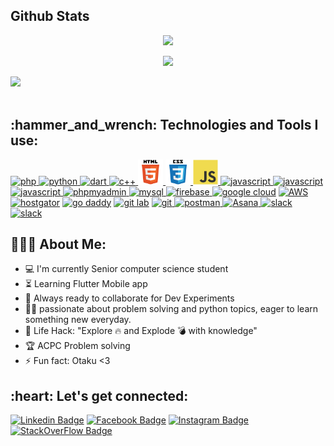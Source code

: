 <h2> Github Stats </h2> 
<p align="center">
  <img src ="https://github-readme-stats.vercel.app/api?username=HassanElshazlyEida&show_icons=true&count_private=true&theme=darcula&hide_border=true&hide=issues,contribs&bg_color=00000000">
 <p align="center">
  <img alig src="https://github-profile-trophy.vercel.app/?username=HassanElshazlyEida&column=6&rank=SSS,SS,S,AAA,AA,A,B,C" />
</p>

  <img src ="https://github-readme-streak-stats.herokuapp.com?user=HassanElshazlyEida&theme=darcula&hide_border=true&background=FFFFFF00">
  <br>
  <br>
  
</p>
</h2> 
<h2 align="left">:hammer_and_wrench: Technologies and Tools I use:</h2>

<p align="left">
   <a href="https://www.w3.org/php/" target="_blank"> <img src="https://www.vectorlogo.zone/logos/php/php-horizontal.svg" alt="php" width="40" height="40"/> </a>
   <a href="https://www.python.org" target="_blank"> <img src="https://www.vectorlogo.zone/logos/python/python-horizontal.svg" alt="python" width="50" height="40"/> </a>
   <a href="https://dart.dev" target="_blank"> <img src="https://www.vectorlogo.zone/logos/dartlang/dartlang-ar21.svg" alt="dart" width="50" height="40"/> </a>
   <a href="https://www.w3schools.com/cpp/" target="_blank"> <img src="https://img.icons8.com/color/48/000000/c-plus-plus-logo.png" alt="c++" width="40" height="40"/> </a>
   <a href="https://www.w3schools.com/html" target="_blank"> <img src="https://raw.githubusercontent.com/devicons/devicon/master/icons/html5/html5-original-wordmark.svg" alt="html5" width="40" height="40"/> </a>
    <a href="https://www.w3schools.com/css/" target="_blank"> <img src="https://raw.githubusercontent.com/devicons/devicon/master/icons/css3/css3-original-wordmark.svg" alt="css3" width="40" height="40"/> </a>  
    <a href="https://developer.mozilla.org/en-US/docs/Web/JavaScript" target="_blank"> <img src="https://raw.githubusercontent.com/devicons/devicon/master/icons/javascript/javascript-original.svg" alt="javascript" width="40" height="40"/> </a>
    <a href="https://getbootstrap.com/" target="_blank"> <img src="https://www.vectorlogo.zone/logos/getbootstrap/getbootstrap-ar21.svg" alt="javascript" width="50" height="40"/> </a>
    <a href="https://laravel.com/" target="_blank"> <img src="https://www.vectorlogo.zone/logos/laravel/laravel-ar21.svg" alt="javascript" width="50" height="40"/> </a>
    <a href="https://vuejs.org" target="_blank"> <img src="https://www.vectorlogo.zone/logos/vuejs/vuejs-ar21.svg" alt="javascript" width="50" height="40"/> </a>
    <a href="https://www.phpmyadmin.net/" target="_blank"> <img src="https://www.vectorlogo.zone/logos/phpmyadmin/phpmyadmin-ar21.svg" alt="phpmyadmin" width="40" height="40"/> </a>
   <a href="https://www.mysql.com/" target="_blank"> <img src="https://www.vectorlogo.zone/logos/mysql/mysql-ar21.svg" alt="mysql" width="40" height="40"/> </a>
   <a href="https://firebase.google.com/" target="_blank"> <img src="https://www.vectorlogo.zone/logos/firebase/firebase-icon.svg" alt="firebase" width="40" height="40"/> </a>
   <a href="https://cloud.google.com/" target="_blank"> <img src="https://www.vectorlogo.zone/logos/google_cloud/google_cloud-icon.svg" alt="google cloud" width="40" height="40"/></a>
   <a href="https://aws.amazon.com/" target="_blank"> <img src="https://www.vectorlogo.zone/logos/amazon_aws/amazon_aws-ar21.svg" alt="AWS" width="40" height="40"/></a>
   <a href="https://www.hostgator.com/" target="_blank"> <img src="https://www.vectorlogo.zone/logos/hostgator/hostgator-ar21.svg" alt="hostgator" width="40" height="40"/></a>
   <a href="https://ae.godaddy.com/" target="_blank"> <img src="https://www.vectorlogo.zone/logos/godaddy/godaddy-ar21.svg" alt="go daddy" width="40" height="40"/></a>
   <a href="https://about.gitlab.com/" target="_blank"> <img src="https://www.vectorlogo.zone/logos/gitlab/gitlab-ar21.svg" alt="git lab" width="40" height="40"/></a>
   <a href="https://git-scm.com/" target="_blank"> <img src="https://www.vectorlogo.zone/logos/git-scm/git-scm-icon.svg" alt="git" width="40" height="40"/> </a>
   <a href="https://www.postman.com/" target="_blank"> <img src="https://www.vectorlogo.zone/logos/getpostman/getpostman-icon.svg" alt="postman" width="40" height="40"/> </a>
   <a href="https://asana.com/" target="_blank"> <img src="https://www.vectorlogo.zone/logos/asana/asana-ar21.svg" alt="Asana" width="40" height="40"/> </a>
   <a href="https://slack.com/intl/en-eg/" target="_blank"> <img src="https://www.vectorlogo.zone/logos/slack/slack-ar21.svg" alt="slack" width="40" height="40"/> </a>
   <a href="https://flutter.dev/" target="_blank"> <img src="https://www.vectorlogo.zone/logos/flutterio/flutterio-ar21.svg" alt="slack" width="40" height="40"/> </a>

<h2 align="left">👨🏻‍💻 About Me:</h2>

- :computer: I'm currently Senior computer science student
- :hourglass_flowing_sand:  Learning Flutter Mobile app
- :rocket: Always ready to collaborate for Dev Experiments
- :man_technologist: passionate about problem solving and python topics, eager to learn something new everyday.
- :dart: Life Hack: "Explore :fire: and Explode :bomb: with knowledge" 
- :trophy: ACPC Problem solving 
- :zap: Fun fact: Otaku <3 <br>

<h2 align="left">:heart: Let's get connected:</h2>

[![Linkedin Badge](https://img.shields.io/badge/LinkedIn-0077B5?style=for-the-badge&logo=linkedin&logoColor=white&message=Connect&link=https://www.linkedin.com/in/hassanelshazlyeida/)](https://www.linkedin.com/in/hassanelshazlyeida) [![Facebook Badge](https://img.shields.io/badge/Facebook-1877F2?style=for-the-badge&logo=facebook&logoColor=white&link=https://www.facebook.com/HassanElshazlyEida)](https://www.facebook.com/HassanElshazlyEida) [![Instagram Badge](https://img.shields.io/badge/Instagram-E4405F?style=for-the-badge&logo=instagram&logoColor=white&link=https://www.instagram.com/hassan_elshazly_eida/)](https://www.instagram.com/hassan_elshazly_eida/) [![StackOverFlow Badge](https://img.shields.io/badge/Stack_Overflow-FE7A16?style=for-the-badge&logo=stack-overflow&logoColor=white&link=https://stackoverflow.com/users/11430151/hassan-elshazly-eida/)](https://stackoverflow.com/users/11430151/hassan-elshazly-eida/)

